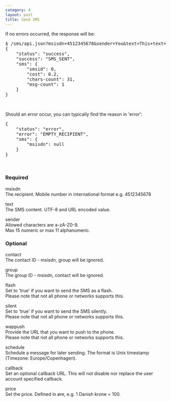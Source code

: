 ```yaml
---
category: 4
layout: post
title: Send SMS
---
```

<p>If no errors occurred, the response will be:</p>
<div class="highlight bg-success"><pre class="bg-success">
$ /sms/api.json?msisdn=4512345678&sender=You&text=This+text+is+on+the+way+to+you%21
{
	"status": "success",
	"success": "SMS_SENT",
	"sms": {
		"smsid": 0,
		"cost": 0.2,
		"chars-count": 31,
		"msg-count": 1
	}
}
</pre></div>
<br>





<p>Should an error occur, you can typically find the reason in 'error':</p>
<div class="highlight bg-danger"><pre class="bg-danger">
{
	"status": "error",
	"error": "EMPTY_RECIPIENT",
	"sms": {
		"msisdn": null
	}
}
</pre></div>
<br>





<h3>
	<span class="label label-default">Required</span>
</h3>


<span class="text-primary">msisdn</span><br>
<span class="m-l-2">The recipient. Mobile number in international format e.g. 4512345678</span>

<span class="text-primary">text</span><br>
<span class="m-l-2">The SMS content. UTF-8 and URL encoded value.</span>

<span class="text-primary">sender</span><br>
<span class="m-l-2">Allowed characters are a-zA-Z0-9.</span>
<br>
<span class="m-l-2">Max 15 numeric or max 11 alphanumeric.</span>
<br>





<h3>
	<span class="label label-default">Optional</span>
</h3>


<span class="text-primary">contact</span><br>
<span class="m-l-2">The contact ID - msisdn, group will be ignored.</span>

<span class="text-primary">group</span><br>
<span class="m-l-2">The group ID - msisdn, contact will be ignored.</span>

<span class="text-primary">flash</span><br>
<span class="m-l-2">Set to 'true' if you want to send the SMS as a flash.</span>
<br>
<span class="m-l-2">Please note that not all phone or networks supports this.</span>

<span class="text-primary">silent</span><br>
<span class="m-l-2">Set to 'true' if you want to send the SMS silently.</span>
<br>
<span class="m-l-2">Please note that not all phone or networks supports this.</span>

<span class="text-primary">wappush</span><br>
<span class="m-l-2">Provide the URL that you want to push to the phone.</span>
<br>
<span class="m-l-2">Please note that not all phone or networks supports this.</span>

<span class="text-primary">schedule</span><br>
<span class="m-l-2">Schedule a message for later sending. The format is Unix timestamp (Timezone: Europe/Copenhagen).</span>

<span class="text-primary">callback</span><br>
<span class="m-l-2">Set an optional callback URL. This will not disable nor replace the user account specified callback.</span>

<span class="text-primary">price</span><br>
<span class="m-l-2">Set the price. Defined in øre, e.g. 1 Danish krone = 100.</span>
